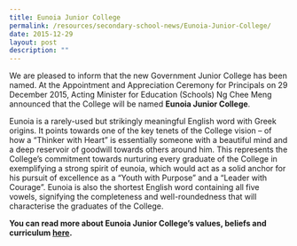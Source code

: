 ```yaml
---
title: Eunoia Junior College
permalink: /resources/secondary-school-news/Eunoia-Junior-College/
date: 2015-12-29
layout: post
description: ""
---
```

We are pleased to inform that the new Government Junior College has been named. At the Appointment and Appreciation Ceremony for Principals on 29 December 2015, Acting Minister for Education (Schools) Ng Chee Meng announced that the College will be named **Eunoia Junior College**.

Eunoia is a rarely-used but strikingly meaningful English word with Greek origins. It points towards one of the key tenets of the College vision – of how a “Thinker with Heart” is essentially someone with a beautiful mind and a deep reservoir of goodwill towards others around him. This represents the College’s commitment towards nurturing every graduate of the College in exemplifying a strong spirit of eunoia, which would act as a solid anchor for his pursuit of excellence as a “Youth with Purpose” and a “Leader with Courage”. Eunoia is also the shortest English word containing all five vowels, signifying the completeness and well-roundedness that will characterise the graduates of the College.

**You can read more about Eunoia Junior College’s values, beliefs and curriculum [here](https://drive.google.com/file/d/0B2cCgHMlm1qIVXNFeHhtVFR5TEE/view?usp=sharing).**